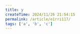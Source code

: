 ```yaml
---
title: y
createTime: 2024/11/26 21:54:15
permalink: /article/e1rri117/
tags: ['a', 'b', 'c']
---
```

